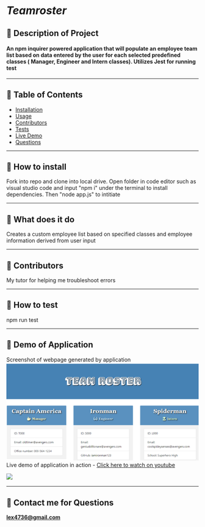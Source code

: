 # ***Teamroster***

  
## 🌠 Description of Project
  #### An npm inquirer powered application that will populate an employee team list based on data entered by the user for each selected predefined classes ( Manager, Engineer and Intern classes). Utilizes Jest for running test 
  ----
## 🌠 Table of Contents
  * [Installation](#installation)
  * [Usage](#usage)
  * [Contributors](#contributors)
  * [Tests](#tests)
  * [Live Demo](#demo)
  * [Questions](#email)
  ----
## 🌠 <a id="installation"></a> How to install 
  Fork into repo and clone into local drive. Open folder in code editor such as visual studio code and input "npm i" under the terminal to install dependencies. Then "node app.js" to intitiate

  ----
## 🌠 <a id="usage"></a> What does it do 
  Creates a custom employee list based on specified classes and employee information derived from user input


----
## 🌠 <a id="contributors"></a>Contributors 
My tutor for helping me troubleshoot errors

---- 
## 🌠 <a id="test"></a> How to test 
npm run test
 
----
## 🌠 <a id="demo"></a> Demo of Application

Screenshot of webpage generated by application <br>
![alt text](https://github.com/lex4736/Teamroster/blob/master/assets/Screenshot.png)
<br>
Live demo of application in action - [Click here to watch on youtube](https://youtu.be/M-nl0pjT3oQ)
<br>

[![](https://user-images.githubusercontent.com/71117049/110205044-2e468880-7e2b-11eb-9055-5dddd2f98313.gif)](http://www.youtube.com/watch?v=M-nl0pjT3oQ "Teamroster Demo Video")

  ----
 ## 🌠 <a id="email"></a> Contact me for Questions 
 **lex4736@gmail.com** 
<br><br> 



